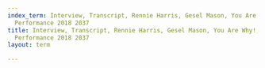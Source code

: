 ```yaml
---
index_term: Interview, Transcript, Rennie Harris, Gesel Mason, You Are Why!, No Boundaries
  Performance 2018 2037
title: Interview, Transcript, Rennie Harris, Gesel Mason, You Are Why!, No Boundaries
  Performance 2018 2037
layout: term

---
```

